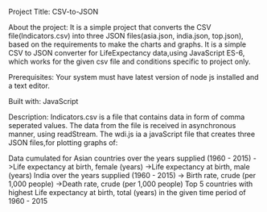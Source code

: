Project Title: CSV-to-JSON

About the project: It is a simple project that converts the CSV file(Indicators.csv) into three JSON files(asia.json, india.json, top.json), based on the requirements to make the charts and graphs. It is a simple CSV to JSON converter for LifeExpectancy data,using JavaScript ES-6, which works for the given csv file and conditions specific to project only.

Prerequisites: Your system must have latest version of node js installed and a text editor.

Built with: JavaScript

Description: Indicators.csv is a file that contains data in form of comma seperated values. The data from the file is received in asynchronous manner, using readStream. The wdi.js ia a javaScript file that creates three JSON files,for plotting graphs of:

   Data cumulated for Asian countries over the years supplied (1960 - 2015) ->Life expectancy at birth, female (years) ->Life expectancy at birth, male (years)
   India over the years supplied (1960 - 2015) -> Birth rate, crude (per 1,000 people) ->Death rate, crude (per 1,000 people)
   Top 5 countries with highest Life expectancy at birth, total (years) in the given time period of 1960 - 2015